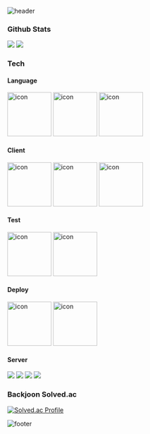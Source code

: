 ![header](https://capsule-render.vercel.app/api?type=waving&color=timeGradient&height=300&section=header&text=Sunghyeon%20Moon&fontSize=90)

### Github Stats
<img src="https://github-readme-stats.vercel.app/api?username=SunghyeonMoon&show_icons=true&theme=dark"/>
<img src="https://github-readme-stats.vercel.app/api/top-langs/?username=SunghyeonMoon&layout=compact&theme=dark"/>

### Tech

#### Language

<img src="https://techstack-generator.vercel.app/js-icon.svg" alt="icon" width="100" height="100" /></a>
<img src="https://techstack-generator.vercel.app/ts-icon.svg" alt="icon" width="100" height="100" /></a>
<img src="https://techstack-generator.vercel.app/python-icon.svg" alt="icon" width="100" height="100" /></a>

#### Client

<img src="https://techstack-generator.vercel.app/react-icon.svg" alt="icon" width="100" height="100" /></a>
<img src="https://techstack-generator.vercel.app/redux-icon.svg" alt="icon" width="100" height="100" /></a>
<img src="https://techstack-generator.vercel.app/sass-icon.svg" alt="icon" width="100" height="100" /></a>

#### Test

<img src="https://techstack-generator.vercel.app/jest-icon.svg" alt="icon" width="100" height="100" /></a>
<img src="https://techstack-generator.vercel.app/testinglibrary-icon.svg" alt="icon" width="100" height="100" /></a>

#### Deploy

<img src="https://techstack-generator.vercel.app/aws-icon.svg" alt="icon" width="100" height="100" /></a>
<img src="https://techstack-generator.vercel.app/docker-icon.svg" alt="icon" width="100" height="100" /></a>

#### Server

<img src="https://img.shields.io/badge/Express-000000?style=for-the-badge&logo=Express&logoColor=FFFFFF"/></a>
<img src="https://img.shields.io/badge/MySQL-4479A1?style=for-the-badge&logo=MySQL&logoColor=FFFFFF"/></a>
<img src="https://img.shields.io/badge/MongoDB-47A248?style=for-the-badge&logo=MongoDB&logoColor=FFFFFF"/></a>
<img src="https://img.shields.io/badge/Prisma-2D3748?style=for-the-badge&logo=Prisma&logoColor=FFFFFF"/></a>

### Backjoon Solved.ac
[![Solved.ac Profile](http://mazassumnida.wtf/api/v2/generate_badge?boj=codestudy4022)](https://solved.ac/codestudy4022/) 

![footer](https://capsule-render.vercel.app/api?type=waving&&color=timeGradient&height=100&section=footer&fontSize=90)
